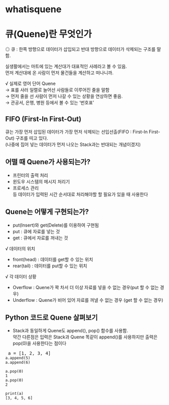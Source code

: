 # whatisquene
# 큐(Quene)란 무엇인가

◎ 큐 : 한쪽 방향으로 데이터가 삽입되고 반대 방향으로 데이터가 삭제되는 구조를 말함.

실생활에서는 마트에 있는 계산대가 대표적인 사례라고 볼 수 있음.  
먼저 계산대에 온 사람이 먼저 물건들을 계산하고 떠나니까.  

√ 실제로 영어 단어 Quene  
→ 표를 사러 일렬로 늘어선 사람들로 이루어진 줄을 말함  
→ 먼저 줄을 선 사람이 먼저 나갈 수 있는 상황을 연상하면 좋음.  
→ 관공서, 은행, 병원 등에서 볼 수 있는 ‘번호표’  


## FIFO (First-In First-Out)
큐는 가장 먼저 삽입된 데이터가 가장 먼저 삭제되는 선입선출(FIFO : First-In First-Out) 구조를 띠고 있다.  
(나중에 집어 넣는 데이터가 먼저 나오는 Stack과는 반대되는 개념이겠지)  


## 어떨 때 Quene가 사용되는가?
- 프린터의 출력 처리  
- 윈도우 시스템의 메시지 처리기  
- 프로세스 관리  
등 데이터가 입력된 시간 순서대로 처리해야할 할 필요가 있을 때 사용한다  


## Quene는 어떻게 구현되는가?
- put(Insert)와 get(Delete)를 이용하여 구현됨  
- put : 큐에 자료를 넣는 것
- get : 큐에서 자료를 꺼내는 것

√ 데이터의 위치
- front(head) : 데이터를 get할 수 있는 위치
- rear(tail) : 데이터를 put할 수 있는 위치

√ 각 데이터 상황
- Overflow : Quene가 꽉 차서 더 이상 자료를 넣을 수 없는 경우(put 할 수 없는 경우)
- Underflow : Quene가 비어 있어 자료를 꺼낼 수 없는 경우 (get 할 수 없는 경우)


## Python 코드로 Quene 살펴보기
- Stack과 동일하게 Quene도 append(), pop() 함수를 사용함.  
약간 다른점은 입력은 Stack과 Quene 똑같이 append()를 사용하지만 출력은 pop(0)을 사용한다는 점이다

<pre> a = [1, 2, 3, 4] <code>
a.append(5)
a.append(6)

a.pop(0)
1
a.pop(0)
2

print(a)
[3, 4, 5, 6]

